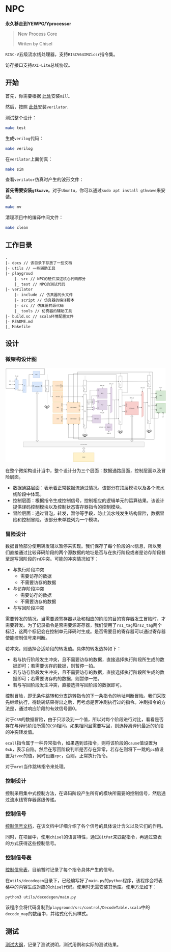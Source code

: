 NPC
=======================

**永久移走到YEWPO/Yprocessor**

> New Process Core
>
> Writen by Chisel

`RISC-V`五级流水线处理器，支持`RISCV64IMZicsr`指令集。

访存接口支持`AXI-Lite`总线协议。

## 开始

首先，你需要根据 [此处](https://com-lihaoyi.github.io/mill)安装`mill`.

然后，按照 [此处](https://verilator.org/guide/latest/install.html)安装`verilator`.

测试整个设计：
```bash
make test
```

生成`verilog`代码：
```bash
make verilog
```

在`verilator`上面仿真：

```bash
make sim
```

查看`verilator`仿真时产生的波形文件：

**首先需要安装`gtkwave`**。对于`Ubuntu`，你可以通过`sudo apt install gtkwave`来安装。

```bash
make mv
```

清理项目中的编译中间文件：

```bash
make clean
```

## 工作目录

```
.
|- docs // 该目录下存放了一些文档
|- utils // 一些辅助工具
|- playgroud
	|- src // NPC的硬件描述核心代码部分
	|_ test // NPC的测试代码
|- verilator
	|- include // 仿真器的头文件
	|- script // 仿真器的编译脚本
	|- src // 仿真器的源代码
	|_ tools // 仿真器的辅助工具
|- build.sc // scala环境配置文件
|- README.md
|_ Makefile
```

## 设计

### 微架构设计图

![微架构设计图](./docs/微架构设计.png)

在整个微架构设计当中，整个设计分为三个层面：数据通路层面，控制层面以及冒险层面。

- 数据通路层面：表示着正常数据流通过情况。该部分在顶层模块以及各个流水线阶段中体现。
- 控制层面：根据指令生成控制信号，控制相应的逻辑单元的运算结果。该设计提供译码控制模块以及控制状态寄存器指令的控制模块。
- 冒险层面：通过冒泡，转发，暂停等手段，防止流水线发生结构冒险，数据冒险和控制冒险。该部分未单独列为一个模块。

### 冒险设计

数据冒险部分使用转发辅以暂停来实现。我们保存了每个阶段的`rd`信息，所以我们直接通过比较译码阶段的两个源数据的地址是否与在执行阶段或者是访存阶段甚至是写回阶段的`rd`冲突。可能的冲突情况如下：

- 与执行阶段冲突
  - 需要访存的数据
  - 不需要访存的数据
- 与访存阶段冲突
  - 需要访存的数据
  - 不需要访存的数据
- 与写回阶段冲突

需要转发的情况，当需要源寄存器以及和相应的阶段的目的寄存器发生冒险时，才需要转发。为了记录指令是否需要源寄存器，我们使用了`rs1_tag`和`rs2_tag`两个标记，这两个标记会在控制单元译码时生成。是否需要目的寄存器可以通过寄存器使能控制信号来判断。

若冲突，则选择合适阶段的转发值。具体的转发选择如下：

- 若与执行阶段发生冲突，且不需要访存的数据，直接选择执行阶段所生成的数据即可；若需要访存的数据，则暂停一拍。
- 若与访存阶段发生冲突，且不需要访存的数据，直接选择执行阶段所生成的数据即可；若需要访存的的数据，则暂停一拍。
- 若与写回阶段发生冲突，直接选择写回阶段的数据即可。

控制冒险，即无条件跳转和分支跳转指令的下一条指令的地址判断冒险。我们采取先继续执行，待跳转结果得出之后，再考虑是否冲刷执行过的指令。冲刷指令的方法是，通过响应阶段的有效信号置0。

对于`CSR`的数据冒险，由于只涉及到一个值，所以对每个阶段进行对比，看看是否存在与译码阶段所需的`CSR`相同。如果相同且需要写回，则选择离译码最近的阶段的冲突转发值。

`ecall`指令属于一种异常指令，如果遇到该指令，则将该阶段的`cause`值设置为`0xb`，表示自陷。然后在写回阶段判断是否存在异常，若存在则将下一跳的`pc`值设置为`tvec`的值，同时设置`epc`，否则，正常执行指令。

对于`mret`当作跳转指令来处理。

### 控制设计

控制采用集中式控制方法，在译码阶段产生所有的模块所需要的控制信号，然后通过流水线寄存器逐级传递。

### 控制信号

[控制信号文档](./docs/控制信号.md)，在该文档中详细介绍了各个信号的具体设计含义以及它们的作用。

同时，在项目中，使用`chisel`的语言特性，通过`BitPat`来匹配指令，再通过查表的方式获得这些控制信号。

### 控制信号表

[控制信号表](./docs/控制信号表.csv)，目前暂时记录了每个指令具体产生的信号。

在`utils/decodegen`目录下，已经编写好了`main.py`的`python`程序，该程序会将表格中的内容生成对应的`chisel`代码。使用时无需安装其他库。使用方法如下：

```shell
python3 utils/decodegen/main.py
```

该程序会将代码复制到`playground/src/control/DecodeTable.scala`中的`decode_map`的数组中，并格式化代码样式。

## 测试

[测试大纲](./docs/测试大纲.md)，记录了测试说明，测试用例和实际的测试结果。

